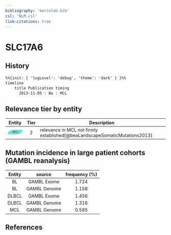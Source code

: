 ```yaml
---
bibliography: 'morinlab.bib'
csl: 'NLM.csl'
link-citations: true
---
```


# SLC17A6

## History

```mermaid
%%{init: { 'logLevel': 'debug', 'theme': 'dark' } }%%
timeline
    title Publication timing
      2013-11-05 : Be : MCL
```


## Relevance tier by entity

|Entity|Tier|Description|
|:------:|:----:|--------------------------------------|
|![MCL](images/icons/MCL_tier2.png)|2|relevance in MCL not firmly established[@beaLandscapeSomaticMutations2013]|


## Mutation incidence in large patient cohorts (GAMBL reanalysis)

|Entity|source |frequency (%)|
|:------:|:----:|:----:|
|BL|GAMBL Exome |1.724 |
|BL|GAMBL Genome |1.158 |
|DLBCL|GAMBL Exome |1.456 |
|DLBCL|GAMBL Genome |1.316 |
|MCL|GAMBL Genome |0.585 |


## References



